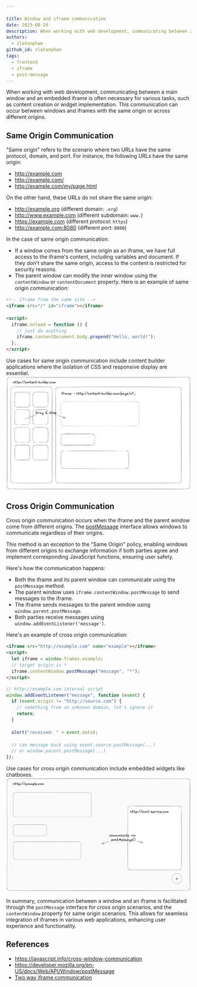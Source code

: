 ```yaml
---

title: Window and iframe communication
date: 2023-08-20
description: When working with web development, communicating between a main window and an embedded iframe is often necessary for various tasks, such as content creation or widget implementation. This communication can occur between windows and iframes with the same origin or across different origins.
authors:
  - zlatanpham
github_id: zlatanpham
tags:
  - frontend
  - iframe
  - post-message
---
```


When working with web development, communicating between a main window and an embedded iframe is often necessary for various tasks, such as content creation or widget implementation. This communication can occur between windows and iframes with the same origin or across different origins.

## Same Origin Communication

"Same origin" refers to the scenario where two URLs have the same protocol, domain, and port. For instance, the following URLs have the same origin:

- http://example.com
- http://example.com/
- http://example.com/my/page.html

On the other hand, these URLs do not share the same origin:

- http://example.org (different domain: `.org`)
- http://www.example.com (different subdomain: `www.`)
- https://example.com (different protocol: `https`)
- http://example.com:8080 (different port: `8080`)

In the case of same origin communication:

- If a window comes from the same origin as an iframe, we have full access to the iframe's content, including variables and document. If they don't share the same origin, access to the content is restricted for security reasons.
- The parent window can modify the inner window using the `contentWindow` or `contentDocument` property. Here is an example of same origin communication:

```html
<!-- iframe from the same site -->
<iframe src="/" id="iframe"></iframe>

<script>
  iframe.onload = function () {
    // just do anything
    iframe.contentDocument.body.prepend("Hello, world!");
  };
</script>
```

Use cases for same origin communication include content builder applications where the isolation of CSS and responsive display are essential. ![](assets/window-and-iframe-communication_iframe-window-content-builder.webp)

## Cross Origin Communication

Cross origin communication occurs when the iframe and the parent window come from different origins. The [postMessage](https://developer.mozilla.org/en-US/docs/Web/API/Window/postMessage) interface allows windows to communicate regardless of their origins.

This method is an exception to the "Same Origin" policy, enabling windows from different origins to exchange information if both parties agree and implement corresponding JavaScript functions, ensuring user safety.

Here's how the communication happens:

- Both the iframe and its parent window can communicate using the `postMessage` method.
- The parent window uses `iframe.contentWindow.postMessage` to send messages to the iframe.
- The iframe sends messages to the parent window using `window.parent.postMessage`.
- Both parties receive messages using `window.addEventListener('message')`.

Here's an example of cross origin communication:

```html
<iframe src="http://example.com" name="example"></iframe>
<script>
  let iframe = window.frames.example;
  // target origin is *
  iframe.contentWindow.postMessage("message", "*");
</script>
```

```js
// http://example.com internal script
window.addEventListener("message", function (event) {
  if (event.origin != "http://source.com") {
    // something from an unknown domain, let's ignore it
    return;
  }

  alert("received: " + event.data);

  // can message back using event.source.postMessage(...)
  // or window.parent.postMessage(...)
});
```

Use cases for cross origin communication include embedded widgets like chatboxes. ![](assets/window-and-iframe-communication_window-iframe-chatbox.webp)

In summary, communication between a window and an iframe is facilitated through the `postMessage` interface for cross origin scenarios, and the `contentWindow` property for same origin scenarios. This allows for seamless integration of iframes in various web applications, enhancing user experience and functionality.

## References

- https://javascript.info/cross-window-communication
- https://developer.mozilla.org/en-US/docs/Web/API/Window/postMessage
- [Two way iframe communication](https://gist.github.com/pbojinov/8965299)
